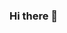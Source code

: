 ### Hi there 👋

<!--
**AmirSalmasi/AmirSalmasi** is a ✨ _special_ ✨ repository because its `README.md` (this file) appears on your GitHub profile.

I'm a dynamic machine learning programmer and engineer, always looking to take on big projects👌🏻

With over a year of experience working on supervised and unsupervised projects, I also teach decision tree and random forest algorithms, working with numpy and pandas libraries, and data preprocessing techniques to individuals in the field of machine learning

My expertise is data analysis and programming in the field of machine learning and I am always looking for opportunities to apply my experience in different fields.

Because I enjoy solving problems, I always try to be up-to-date and work with new and creative tools.
